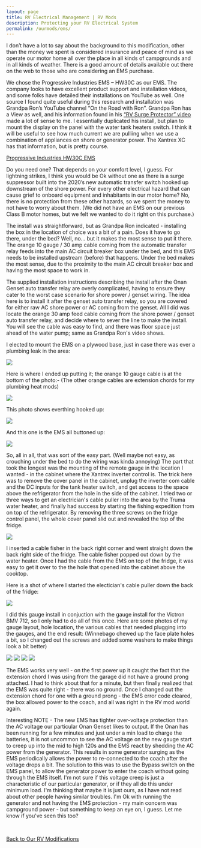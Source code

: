 ```yaml
---
layout: page
title: RV Electrical Management | RV Mods
description: Protecting your RV Electrical System
permalink: /ourmods/ems/
---
```


I don’t have a lot to say about the background to this modification, other than the money we spent is considered insurance and peace of mind as we operate our motor home all over the place in all kinds of campgrounds and in all kinds of weather.  There is a good amount of details available out there on the web to those who are considering an EMS purchase.

We chose the Progressive Industries EMS – HW30C as our EMS.  The company looks to have excellent product support and installation videos, and some folks have detailed their installations on YouTube as well.  One source I found quite useful during this research and installation was Grandpa Ron’s YouTube channel “On the Road with Ron”.  Grandpa Ron has a View as well, and his information found in his <a href = "https://www.youtube.com/watch?v=r0yRcqbuoOk " target="_blank">“RV Surge Protector” video </a> made a lot of sense to me.  I essentially duplicated his install, but plan to mount the display on the panel with the water tank heaters switch.  I think it will be useful to see how much current we are pulliing when we use a combination of appliances on shore or generator power.  The Xantrex XC has that information, but is pretty course.

<a href = "https://www.progressiveindustries.net/ems-hw30c " target="_blank">Progressive Industries HW30C EMS </a>

Do you need one?  That depends on your comfort level, I guess.  For lightning strikes, I think you would be Ok without one as there is a surge suppressor built into the 2020’s new automatic transfer switch hooked up downstream of the shore power.  For every other electrical hazard that can cause grief to onboard equipment and inhabitants in our motor home?  No, there is no protection from these other hazards, so we spent the money to not have to worry about them.  (We did not have an EMS on our previous Class B motor homes, but we felt we wanted to do it right on this purchase.)

The install was straightforward, but as Grandpa Ron indicated - installing the box in the location of choice was a bit of a pain.  Does it have to go there, under the bed?  Well, no... but it makes the most sense to put it there.  The orange 10 gauge / 30 amp cable coming from the automatic transfer relay feeds into the main AC circuit breaker box under the bed, and this EMS needs to be installed upstream (before) that happens.  Under the bed makes the most sense, due to the proximity to the main AC circuit breaker box and having the most space to work in.

The supplied installation instructions describing the install after the Onan Genset auto transfer relay are overly complicated, having to ensure they cater to the worst case scenario for shore power / genset wiring.  The idea here is to install it after the genset auto transfer relay, so you are covered for either raw AC shore power or AC coming from the genset.  All I did was locate the orange 30 amp feed cable coming from the shore power / genset auto transfer relay, and decide where to sever the line to make the install.  You will see the cable was easy to find, and there was floor space just ahead of the water pump; same as Grandpa Ron's video shows.

I elected to mount the EMS on a plywood base, just in case there was ever a plumbing leak in the area:

<img src="/assets/EMS-on-Plywood-web.jpg"/>

Here is where I ended up putting it; the orange 10 gauge cable is at the bottom of the photo:- (The other orange cables are extension chords for my plumbing heat mods)

<img src="/assets/EMS-overhead-web.jpg"/>

This photo shows everthing hooked up:

<img src="/assets/EMS-wired-up-web.jpg"/>

And this one is the EMS all buttoned up:

<img src="/assets/EMS-buttoned-up-web.jpg"/>

So, all in all, that was sort of the easy part.  (Well maybe not easy, as crouching under the bed to do the wiring was kinda annoying)  The part that took the longest was the mounting of the remote gauge in the location I wanted - in the cabinet where the Xantrex inverter control is.  The trick here was to remove the cover panel in the cabinet, unplug the inverter com cable and the DC inputs for the tank heater switch, and get access to the space above the refrigerator from the hole in the side of the cabinet. I tried two or three ways to get an electrician's cable puller into the area by the Truma water heater, and finally had success by starting the fishing expedition from on top of the refrigerator.  By removing the three screws on the fridge control panel, the whole cover panel slid out and revealed the top of the fridge.  

<img src="/assets/fridge-panel-off-web.jpg"/>

I inserted a cable fisher in the back right corner and went straight down the back right side of the fridge.  The  cable fisher popped out down by the water heater.  Once I had the cable from the EMS on top of the fridge, it was easy to get it over to the the hole that opened into the cabinet above the cooktop.

Here is a shot of where I started the electician's cable puller down the back of the fridge:

<img src="/assets/cable-fisher-web.jpg"/>

I did this gauge install in conjuction with the gauge install for the Victron BMV 712, so I only had to do all of this once.  Here are some photos of my gauge layout, hole location, the various cables that needed plugging into the gauges, and the end result:  (Winnebago chewed up the face plate holes a bit, so I changed out the screws and added some washers to make things look a bit better)

<img src="/assets/gauge-layout-web.jpg"/>

<img src="/assets/panel-holes-cut-web.jpg"/>

<img src="/assets/cables-hanging-web.jpg"/>

<img src="/assets/Finished-panel-web.jpg"/>

The EMS works very well - on the first power up it caught the fact that the extension chord I was using from the garage did not have a ground prong attached.  I had to think about that for a minute, but then finally realized that the EMS was quite right - there was no ground.  Once I changed out the extension chord for one with a ground prong - the EMS error code cleared, the box allowed power to the coach, and all was right in the RV mod world again.

Interesting NOTE - The new EMS has tighter over-voltage protection than the AC voltage our particular Onan Genset likes to output.  If the Onan has been running for a few minutes and just under a min load to charge the batteries, it is not uncommon to see the AC voltage on the new gauge start to creep up into the mid to high 120s and the EMS react by shedding the AC power from the generator.  This results in some generator surging as the EMS periodically allows the power to re-connected to the coach after the voltage drops a bit.  The solution to this was to use the Bypass switch on the EMS panel, to allow the generator power to enter the coach without going through the EMS itself.  I'm not sure if this voltage creep is just a characteristic of our particular generator, or if they all do this under minimum load.  I'm thinking that maybe it is just ours, as I have not read about other people having similar troubles.  I'm Ok with running the generator and not having the EMS protection - my main concern was campground power - but something to keep an eye on, I guess.  Let me know if you've seen this too?


<br>

[Back to Our RV Modifications](/ourmods/)

